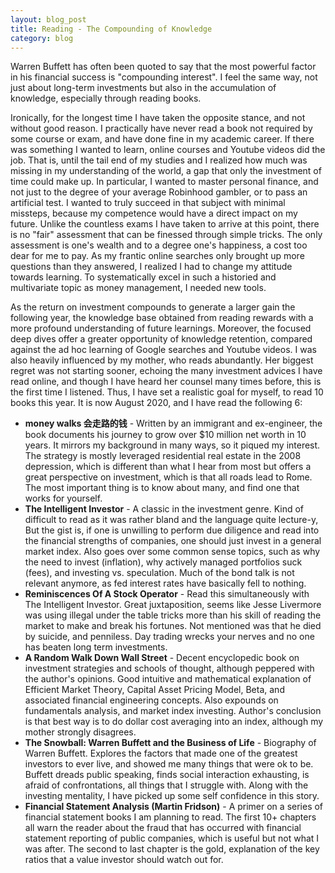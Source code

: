 ```yaml
---
layout: blog_post
title: Reading - The Compounding of Knowledge
category: blog
---
```


Warren Buffett has often been quoted to say that the most powerful factor in his financial success is "compounding interest". I feel the same way, not just about long-term investments but also in the accumulation of knowledge, especially through reading books.

Ironically, for the longest time I have taken the opposite stance, and not without good reason. I practically have never read a book not required by some course or exam, and have done fine in my academic career. If there was something I wanted to learn, online courses and Youtube videos did the job. That is, until the tail end of my studies and I realized how much was missing in my understanding of the world, a gap that only the investment of time could make up. In particular, I wanted to master personal finance, and not just to the degree of your average Robinhood gambler, or to pass an artificial test. I wanted to truly succeed in that subject with minimal missteps, because my competence would have a direct impact on my future. Unlike the countless exams I have taken to arrive at this point, there is no "fair" assessment that can be finessed through simple tricks. The only assessment is one's wealth and to a degree one's happiness, a cost too dear for me to pay. As my frantic online searches only brought up more questions than they answered, I realized I had to change my attitude towards learning. To systematically excel in such a historied and multivariate topic as money management, I needed new tools.

As the return on investment compounds to generate a larger gain the following year, the knowledge base obtained from reading rewards with a more profound understanding of future learnings. Moreover, the focused deep dives offer a greater opportunity of knowledge retention, compared against the ad hoc learning of Google searches and Youtube videos. I was also heavily influenced by my mother, who reads abundantly. Her biggest regret was not starting sooner, echoing the many investment advices I have read online, and though I have heard her counsel many times before, this is the first time I listened. Thus, I have set a realistic goal for myself, to read 10 books this year. It is now August 2020, and I have read the following 6:

* **money walks 会走路的钱** - Written by an immigrant and ex-engineer, the book documents his journey to grow over $10 million net worth in 10 years. It mirrors my background in many ways, so it piqued my interest. The strategy is mostly leveraged residential real estate in the 2008 depression, which is different than what I hear from most but offers a great perspective on investment, which is that all roads lead to Rome. The most important thing is to know about many, and find one that works for yourself.
* **The Intelligent Investor** - A classic in the investment genre. Kind of difficult to read as it was rather bland and the language quite lecture-y, But the gist is, if one is unwilling to perform due diligence and read into the financial strengths of companies, one should just invest in a general market index. Also goes over some common sense topics, such as why the need to invest (inflation), why actively managed portfolios suck (fees), and investing vs. speculation. Much of the bond talk is not relevant anymore, as fed interest rates have basically fell to nothing.
* **Reminiscences Of A Stock Operator** - Read this simultaneously with The Intelligent Investor. Great juxtaposition, seems like Jesse Livermore was using illegal under the table tricks more than his skill of reading the market to make and break his fortunes. Not mentioned was that he died by suicide, and penniless. Day trading wrecks your nerves and no one has beaten long term investments.
* **A Random Walk Down Wall Street** - Decent encyclopedic book on investment strategies and schools of thought, although peppered with the author's opinions. Good intuitive and mathematical explanation of Efficient Market Theory, Capital Asset Pricing Model, Beta, and associated financial engineering concepts. Also expounds on fundamentals analysis, and market index investing. Author's conclusion is that best way is to do dollar cost averaging into an index, although my mother strongly disagrees.
* **The Snowball: Warren Buffett and the Business of Life** - Biography of Warren Buffett. Explores the factors that made one of the greatest investors to ever live, and showed me many things that were ok to be. Buffett dreads public speaking, finds social interaction exhausting, is afraid of confrontations, all things that I struggle with. Along with the investing mentality, I have picked up some self confidence in this story.
* **Financial Statement Analysis (Martin Fridson)** - A primer on a series of financial statement books I am planning to read. The first 10+ chapters all warn the reader about the fraud that has occurred with financial statement reporting of public companies, which is useful but not what I was after. The second to last chapter is the gold, explanation of the key ratios that a value investor should watch out for.